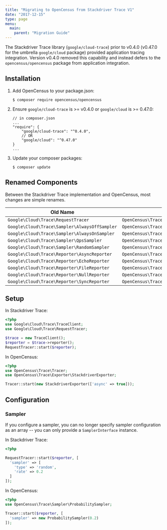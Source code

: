 ```yaml
---
title: "Migrating to OpenCensus from Stackdriver Trace V1"
date: "2017-12-15"
type: page
menu:
  main:
    parent: "Migration Guide"
---
```


The Stackdriver Trace library (`google/cloud-trace`) prior to v0.4.0 (v0.47.0
for the umbrella `google/cloud` package) provided application tracing
integration. Version v0.4.0 removed this capability and instead defers to the
`opencensus/opencensus` package from application integration.

## Installation

1. Add OpenCensus to your package.json:

    ```
    $ composer require opencensus/opencensus
    ```

2. Ensure `google/cloud-trace` is >= v0.4.0 or `google/cloud` is >= 0.47.0:

    ```
    // in composer.json
    ...
    "require": {
        "google/cloud-trace": "^0.4.0",
        // OR
        "google/cloud": "^0.47.0"
    }
    ...
    ```

3. Update your composer packages:

    ```
    $ composer update
    ```

## Renamed Components

Between the Stackdriver Trace implementation and OpenCensus, most changes are
simple renames.

| Old Name | New Name |
| -------- | -------- |
| `Google\Cloud\Trace\RequestTracer` | `OpenCensus\Trace\Tracer` |
| `Google\Cloud\Trace\Sampler\AlwaysOffSampler` | `OpenCensus\Trace\Sampler\NeverSampleSampler` |
| `Google\Cloud\Trace\Sampler\AlwaysOnSampler` | `OpenCensus\Trace\Sampler\AlwaysSampleSampler` |
| `Google\Cloud\Trace\Sampler\QpsSampler` | `OpenCensus\Trace\Sampler\QpsSampler` |
| `Google\Cloud\Trace\Sampler\RandomSampler` | `OpenCensus\Trace\Sampler\ProbabilitySampler` |
| `Google\Cloud\Trace\Reporter\AsyncReporter` | `OpenCensus\Trace\Exporter\StackdriverExporter` |
| `Google\Cloud\Trace\Reporter\EchoReporter` | `OpenCensus\Trace\Exporter\EchoExporter` |
| `Google\Cloud\Trace\Reporter\FileReporter` | `OpenCensus\Trace\Exporter\FileExporter` |
| `Google\Cloud\Trace\Reporter\NullReporter` | `OpenCensus\Trace\Exporter\NullExporter` |
| `Google\Cloud\Trace\Reporter\SyncReporter` | `OpenCensus\Trace\Exporter\StackdriverExporter` |

## Setup

In Stackdriver Trace:

```php
<?php
use Google\Cloud\Trace\TraceClient;
use Google\Cloud\Trace\RequestTracer;

$trace = new TraceClient();
$reporter = $trace->reporter();
RequestTracer::start($reporter);
```
In OpenCensus:

```php
<?php
use OpenCensus\Trace\Tracer;
use OpenCensus\Trace\Exporter\StackdriverExporter;

Tracer::start(new StackdriverExporter(['async' => true]));
```

## Configuration

### Sampler

If you configure a sampler, you can no longer specify sampler configuration as
an array -- you can only provide a `SamplerInterface` instance.

In Stackdriver Trace:

```php
<?php

RequestTracer::start($reporter, [
  'sampler' => [
    'type' => 'random',
    'rate' => 0.2
  ]
]);
```

In OpenCensus:

```php
<?php
use OpenCensus\Trace\Sampler\ProbabilitySampler;

Tracer::start($reporter, [
  'sampler' => new ProbabilitySampler(0.2)
]);
```
